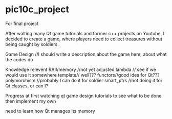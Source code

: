# pic10c_project
For final project

After walting many Qt game tutorials and former c++ projects on Youtube, I decided to create a game, where players need to collect treasures without being caught by soldiers.



Game Design
//I should write a description about the game here, about what the codes do


Knowledge relevent
RAII/memory //not yet adjusted
lambda // see if we would use it somewhere
template// well???
functors//good idea for Qt???
polymorohism //probably I can do it for soldier
smart_ptrs //not doing it for Qt classes, or can I?



Progress
at first watching qt game design tutorials to see what to be done
then implement my own

need to learn how Qt manages its memory


